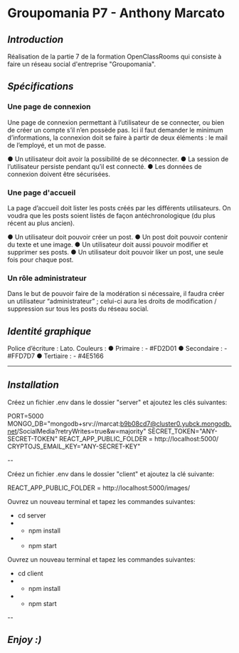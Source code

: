 #  Groupomania P7 - Anthony Marcato

## *Introduction*

Réalisation de la partie 7 de la formation OpenClassRooms qui consiste à faire un réseau social d'entreprise "Groupomania".

## *Spécifications*

### Une page de connexion

Une page de connexion permettant à l’utilisateur de se connecter, ou bien
de créer un compte s’il n’en possède pas. Ici il faut demander le minimum
d’informations, la connexion doit se faire à partir de deux éléments : le mail
de l’employé, et un mot de passe.

● Un utilisateur doit avoir la possibilité de se déconnecter.
● La session de l’utilisateur persiste pendant qu’il est connecté.
● Les données de connexion doivent être sécurisées.

### Une page d'accueil

La page d’accueil doit lister les posts créés par les différents utilisateurs.
On voudra que les posts soient listés de façon antéchronologique (du plus
récent au plus ancien).

● Un utilisateur doit pouvoir créer un post.
● Un post doit pouvoir contenir du texte et une image.
● Un utilisateur doit aussi pouvoir modifier et supprimer ses posts.
● Un utilisateur doit pouvoir liker un post, une seule fois pour chaque post.

### Un rôle administrateur

Dans le but de pouvoir faire de la modération si nécessaire, il faudra créer
un utilisateur “administrateur” ; celui-ci aura les droits de modification /
suppression sur tous les posts du réseau social.

## *Identité graphique*

Police d’écriture : Lato.
Couleurs :
● Primaire : - #FD2D01
● Secondaire : - #FFD7D7
● Tertiaire : - #4E5166

---

## *Installation*

Créez un fichier .env dans le dossier "server" et ajoutez les clés suivantes: 

PORT=5000
MONGO_DB="mongodb+srv://marcat:b9b08cd7@cluster0.yubck.mongodb.net/SocialMedia?retryWrites=true&w=majority"
SECRET_TOKEN="ANY-SECRET-TOKEN"
REACT_APP_PUBLIC_FOLDER = http://localhost:5000/
CRYPTOJS_EMAIL_KEY="ANY-SECRET-KEY"

--

Créez un fichier .env dans le dossier "client" et ajoutez la clé suivante:

REACT_APP_PUBLIC_FOLDER = http://localhost:5000/images/

Ouvrez un nouveau terminal et tapez les commandes suivantes: 

   - cd server
- - npm install
- - npm start



Ouvrez un nouveau terminal et tapez les commandes suivantes: 

- cd client
- - npm install
- - npm start


--

## *Enjoy :)*